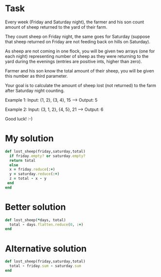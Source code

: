# Task
Every week (Friday and Saturday night), the farmer and his son count amount of sheep returned to the yard of their farm.

They count sheep on Friday night, the same goes for Saturday (suppose that sheep returned on Friday are not 
feeding back on hills on Saturday).

As sheep are not coming in one flock, you will be given two arrays (one for each night) representing number 
of sheep as they were returning to the yard during the evenings (entries are positive ints, higher than zero).

Farmer and his son know the total amount of their sheep, you will be given this number as third parameter.

Your goal is to calculate the amount of sheep lost (not returned) to the farm after Saturday night counting.

Example 1: Input: {1, 2}, {3, 4}, 15 --> Output: 5

Example 2: Input: {3, 1, 2}, {4, 5}, 21 --> Output: 6

Good luck! :-)

# My solution
```ruby
def lost_sheep(friday,saturday,total)
  if friday.empty? or saturday.empty?
  return total
  else
  x = friday.reduce(:+)
  y = saturday.reduce(:+)
  z = total - x - y
 end
end
```

# Better solution
```ruby
def lost_sheep(*days, total)
  total - days.flatten.reduce(0, :+)
end
```

# Alternative solution
```ruby
def lost_sheep(friday,saturday,total)
  total - friday.sum - saturday.sum
end
```
